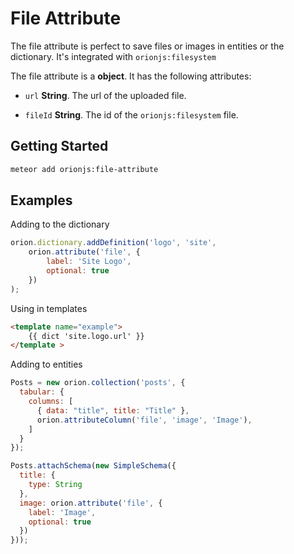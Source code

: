 # File Attribute

The file attribute is perfect to save files or images in entities or the dictionary.
It's integrated with ```orionjs:filesystem```

The file attribute is a **object**. It has the following attributes:

- ```url``` **String**. The url of the uploaded file.

- ```fileId``` **String**. The id of the ```orionjs:filesystem``` file.

## Getting Started

```sh
meteor add orionjs:file-attribute
```

## Examples

Adding to the dictionary

```js
orion.dictionary.addDefinition('logo', 'site', 
	orion.attribute('file', {
	    label: 'Site Logo',
	    optional: true
	})
);
```

Using in templates

```html
<template name="example">
	{{ dict 'site.logo.url' }}
</template >
```

Adding to entities

```js
Posts = new orion.collection('posts', {
  tabular: {
    columns: [
      { data: "title", title: "Title" },
      orion.attributeColumn('file', 'image', 'Image'),
    ]
  }
});

Posts.attachSchema(new SimpleSchema({
  title: {
    type: String
  },
  image: orion.attribute('file', {
    label: 'Image',
    optional: true
  })
}));
```

